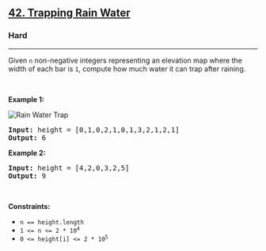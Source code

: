 <h2><a href="https://leetcode.com/problems/trapping-rain-water/">42. Trapping Rain Water</a></h2><h3>Hard</h3><hr><div><p>Given <code>n</code> non-negative integers representing an elevation map where the width of each bar is <code>1</code>, compute how much water it can trap after raining.</p>



<p>&nbsp;</p>
<p><strong>Example 1:</strong></p>
<img  alt="Rain Water Trap" src="https://user-images.githubusercontent.com/80694110/198895221-940d5e3c-d5da-4b4d-85c8-31001aae9790.png">
<pre><strong>Input:</strong> height = [0,1,0,2,1,0,1,3,2,1,2,1]
<strong>Output:</strong> 6
</pre><p><strong>Example 2:</strong></p>
<pre><strong>Input:</strong> height = [4,2,0,3,2,5]
<strong>Output:</strong> 9
</pre>
<p>&nbsp;</p>
<p><strong>Constraints:</strong></p>

<ul>
	<li><code>n == height.length</code></li>
  <li><code>1 &lt;= n &lt;= 2 * 10<sup>4</sup></code></li>
	<li><code>0 &lt;= height[i] &lt;= 2 * 10<sup>5</sup></code></li>
</ul>

